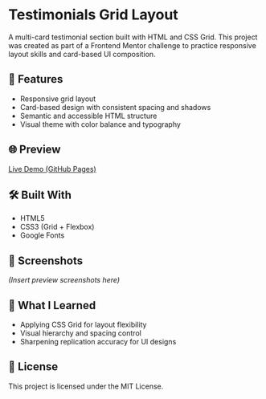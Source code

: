 # Testimonials Grid Layout

A multi-card testimonial section built with HTML and CSS Grid. This project was created as part of a Frontend Mentor challenge to practice responsive layout skills and card-based UI composition.

## 🔧 Features

- Responsive grid layout
- Card-based design with consistent spacing and shadows
- Semantic and accessible HTML structure
- Visual theme with color balance and typography

## 🌐 Preview

[Live Demo (GitHub Pages)](https://github.com/Vanta-zjm/frontend-projects.git)

## 🛠️ Built With

- HTML5
- CSS3 (Grid + Flexbox)
- Google Fonts

## 📸 Screenshots

*(Insert preview screenshots here)*

## 🎯 What I Learned

- Applying CSS Grid for layout flexibility
- Visual hierarchy and spacing control
- Sharpening replication accuracy for UI designs

## 📄 License

This project is licensed under the MIT License.
